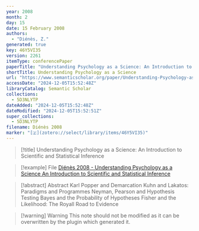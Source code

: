 ```yaml
---
year: 2008
month: 2
day: 15
date: 15 February 2008
authors:
  - "Diénès, Z."
generated: true
key: 46Y5VI35
version: 2261
itemType: conferencePaper
paperTitle: "Understanding Psychology as a Science: An Introduction to Scientific and Statistical Inference"
shortTitle: Understanding Psychology as a Science
url: "https://www.semanticscholar.org/paper/Understanding-Psychology-as-a-Science%3A-An-to-and-Di%C3%A9n%C3%A8s/0da919b04a393b7fa3f8bfb08122d0643422d537"
accessDate: "2024-12-05T15:52:48Z"
libraryCatalog: Semantic Scholar
collections:
  - 5D3NLYTP
dateAdded: "2024-12-05T15:52:48Z"
dateModified: "2024-12-05T15:52:51Z"
super_collections:
  - 5D3NLYTP
filename: Diénès 2008
marker: "[🇿](zotero://select/library/items/46Y5VI35)"
---
```


> [!title] Understanding Psychology as a Science: An Introduction to Scientific and Statistical Inference

> [!example] File
> [Diénès 2008 - Understanding Psychology as a Science An Introduction to Scientific and Statistical Inference](/Papers/PDFs/Diénès%202008%20-%20Understanding%20Psychology%20as%20a%20Science%20An%20Introduction%20to%20Scientific%20and%20Statistical%20Inference.pdf)

> [!abstract] Abstract
> Karl Popper and Demarcation Kuhn and Lakatos: Paradigms and Programmes Neyman, Pearson and Hypothesis Testing Bayes and the Probability of Hypotheses Fisher and the Likelihood: The Royall Road to Evidence

>[!warning] Warning
> This note should not be modified as it can be overwritten by the plugin which generated it.

